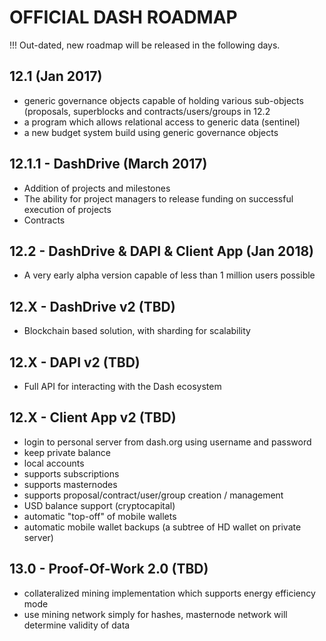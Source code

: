 
# OFFICIAL DASH ROADMAP

!!! Out-dated, new roadmap will be released in the following days. 

## 12.1 (Jan 2017)
- generic governance objects capable of holding various sub-objects (proposals, superblocks and contracts/users/groups in 12.2
- a program which allows relational access to generic data (sentinel)
- a new budget system build using generic governance objects 

## 12.1.1 - DashDrive (March 2017)
- Addition of projects and milestones
- The ability for project managers to release funding on successful execution of projects
- Contracts

## 12.2 - DashDrive & DAPI & Client App (Jan 2018)
- A very early alpha version capable of less than 1 million users possible

## 12.X - DashDrive v2 (TBD)
- Blockchain based solution, with sharding for scalability

## 12.X - DAPI v2 (TBD)
- Full API for interacting with the Dash ecosystem

## 12.X - Client App v2 (TBD)
- login to personal server from dash.org using username and password
- keep private balance
- local accounts
- supports subscriptions
- supports masternodes
- supports proposal/contract/user/group creation / management
- USD balance support (cryptocapital)
- automatic "top-off" of mobile wallets
- automatic mobile wallet backups (a subtree of HD wallet on private server)

## 13.0 - Proof-Of-Work 2.0 (TBD)
- collateralized mining implementation which supports energy efficiency mode
- use mining network simply for hashes, masternode network will determine validity of data

